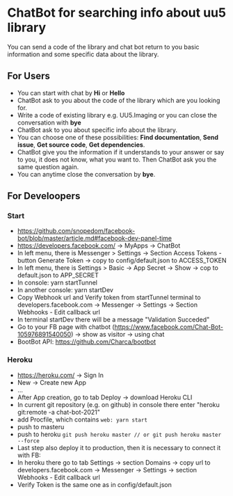 # ChatBot for searching info about uu5 library

You can send a code of the library and chat bot return to you basic information and some specific data about the library.

## For Users
* You can start with chat by **Hi** or **Hello**
* ChatBot ask to you about the code of the library which are you looking for.
* Write a code of existing library e.g. UU5.Imaging or you can close the conversation with **bye**
* ChatBot ask to you about specific info about the library.
* You can choose one of these possibilities: **Find documentation**, **Send issue**, **Get source code**,
**Get dependencies**.
* ChatBot give you the information if it understands to your answer or say to you, it does not know, what you want to.
Then ChatBot ask you the same question again.
* You can anytime close the conversation by **bye**.

## For Develoopers

### Start
* https://github.com/snopedom/facebook-bot/blob/master/article.md#facebook-dev-panel-time
* https://developers.facebook.com/ -> MyApps -> ChatBot
* In left menu, there is Messenger > Settings -> Section Access Tokens - button Generate Token -> copy to config/default.json to ACCESS_TOKEN
* In left menu, there is Settings > Basic -> App Secret -> Show -> cop to default.json to APP_SECRET
* In console: yarn startTunnel
* In another console: yarn startDev
* Copy Webhook url and Verify token from startTunnel terminal to developers.facebook.com -> Messenger -> Settings -> Section Webhooks - Edit callback url
* In terminal startDev there will be a message "Validation Succeded"
* Go to your FB page with chatbot (https://www.facebook.com/Chat-Bot-105976891540050) -> show as visitor -> using chat
* BootBot API: https://github.com/Charca/bootbot

### Heroku
* https://heroku.com/ -> Sign In
* New -> Create new App
* ...
* After App creation, go to tab Deploy -> download Heroku CLI
* In current git repository (e.g. on github) in console there enter "heroku git:remote -a chat-bot-2021"
* add Procfile, which contains
`web: yarn start`
* push to masteru
* push to heroku
`git push heroku master
// or
git push heroku master --force`
* Last step also deploy it to production, then it is necessary to connect it with FB:
* In heroku there go to tab Settings -> section Domains -> copy url to developers.facebook.com -> Messenger -> Settings -> section Webhooks - Edit callback url
* Verify Token is the same one as in config/default.json 